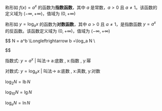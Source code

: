 

称形如 $f(x)=a^x$ 的函数为**指数函数**，其中 $a$ 是常数，$a>0$ 且 $a≠1$。该函数的定义域为 $(−∞,+∞)$，值域为 $(0,+∞)$

称形如 $y=\log_a ⁡x$ 的函数为**对数函数**，其中 $a>0$ 且 $a≠1$，是指数函数 $y=a^x$ 的反函数。该函数定义域为 $(0,+∞)$，值域为 $(−∞,+∞)$

$$
N = a^b  \Longleftrightarrow b =\log_a N \\

$$

指数式: $y=a^x$         | 叫法→ a:底数 , x:指数 , y:幂

对数式: $y=\log_a x$  | 叫法→ a:底数 , x:真数, y:对数

$\log_2 N = \operatorname {lb} N$

$\log_{10} N = \lg N$

$\log_e N =\ln N$

